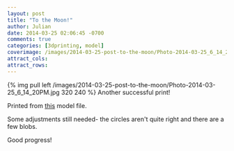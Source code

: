 ```yaml
---
layout: post
title: "To the Moon!"
author: Julian
date: 2014-03-25 02:06:45 -0700
comments: true
categories: [3dprinting, model]
coverimage: /images/2014-03-25-post-to-the-moon/Photo-2014-03-25_6_14_20PM.jpg
attract_cols:
attract_rows:
---
```

{% img pull left /images/2014-03-25-post-to-the-moon/Photo-2014-03-25_6_14_20PM.jpg 320 240 %}
Another successful print!

<!-- more -->

Printed from [this](http://www.thingiverse.com/thing:26163) model file.

Some adjustments still needed- the circles aren't quite right and there are a few blobs.  

Good progress!